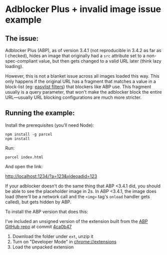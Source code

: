 Adblocker Plus + invalid image issue example
============================================

The issue:
---------

Adblocker Plus (ABP), as of version 3.4.1 (not reproducible in 3.4.2 as far
as I checked), hides an image that originally had a `src` attribute set
to a non-spec-compliant value, but then gets changed to a valid URL
later (think lazy loading).

However, this is not a blanket issue across all images loaded this way.
This only happens if the original URL has a fragment that matches a
value in a block-list (eg: [easylist filters](https://easylist.to/))
that blockers like ABP use. This fragment usually is a query parameter,
that won't make the adblocker block the entire URL—usually URL blocking
configurations are much more stricter.

Running the example:
-------------------

Install the prerequisites (you'll need Node):

    npm install -g parcel
    npm install

Run:

    parcel index.html

And open the link:

[http://localhost:1234/?a=123&videoadid=123](http://localhost:1234/?a=123&videoadid=123)

If your adblocker doesn't do the same thing that ABP <3.4.1 did, you
should be able to see the placeholder image in 2s. In ABP <3.4.1, the
image does load (there'll be a network call and the `<img>` tag's
`onload` handler gets called), but gets hidden by ABP.


To install the ABP version that does this:

I've included an unsigned version of the extension built from the [ABP
GitHub repo](https://github.com/adblockplus/adblockpluschrome/) at
commit [4ca0b47](https://github.com/adblockplus/adblockpluschrome/commit/4ca0b4://github.com/adblockplus/adblockpluschrome/commit/4ca0b47)

1. Download the folder under `ext`, unzip it
2. Turn on "Developer Mode" in [chrome://extensions](chrome://extensions)
3. Load the unpacked extension
